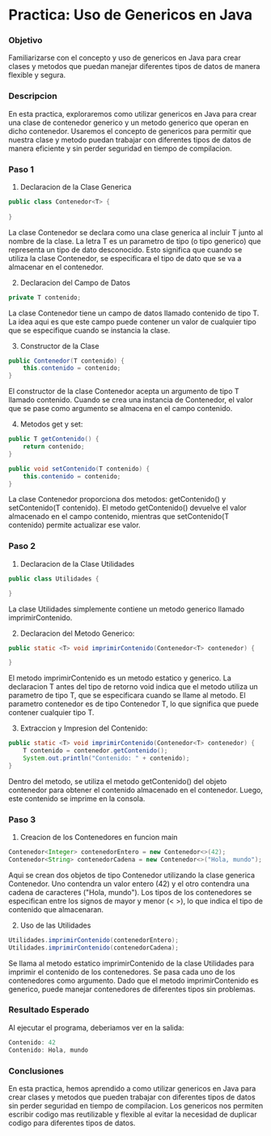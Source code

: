 # Practica: Uso de Genericos en Java

### **Objetivo** 

Familiarizarse con el concepto y uso de genericos en Java para crear clases y metodos que puedan manejar diferentes tipos de datos de manera flexible y segura.

### **Descripcion**

En esta practica, exploraremos como utilizar genericos en Java para crear una clase de contenedor generico y un metodo generico que operan en dicho contenedor. Usaremos el concepto de genericos para permitir que nuestra clase y metodo puedan trabajar con diferentes tipos de datos de manera eficiente y sin perder seguridad en tiempo de compilacion.

### Paso 1

1. Declaracion de la Clase Generica

```JAVA
public class Contenedor<T> {
    
}
```

La clase Contenedor se declara como una clase generica al incluir T junto al nombre de la clase. La letra T es un parametro de tipo (o tipo generico) que representa un tipo de dato desconocido. Esto significa que cuando se utiliza la clase Contenedor, se especificara el tipo de dato que se va a almacenar en el contenedor.

2. Declaracion del Campo de Datos

```JAVA
private T contenido;
```

La clase Contenedor tiene un campo de datos llamado contenido de tipo T. La idea aqui es que este campo puede contener un valor de cualquier tipo que se especifique cuando se instancia la clase.

3. Constructor de la Clase

```JAVA
public Contenedor(T contenido) {
    this.contenido = contenido;
}
```
El constructor de la clase Contenedor acepta un argumento de tipo T llamado contenido. Cuando se crea una instancia de Contenedor, el valor que se pase como argumento se almacena en el campo contenido.

4. Metodos get y set:

```JAVA
public T getContenido() {
    return contenido;
}

public void setContenido(T contenido) {
    this.contenido = contenido;
}
```

La clase Contenedor proporciona dos metodos: getContenido() y setContenido(T contenido). El metodo getContenido() devuelve el valor almacenado en el campo contenido, mientras que setContenido(T contenido) permite actualizar ese valor.

### Paso 2

1. Declaracion de la Clase Utilidades

```JAVA
public class Utilidades {

}
```

La clase Utilidades simplemente contiene un metodo generico llamado imprimirContenido.

2. Declaracion del Metodo Generico:

```JAVA
public static <T> void imprimirContenido(Contenedor<T> contenedor) {

}
```

El metodo imprimirContenido es un metodo estatico y generico. La declaracion T antes del tipo de retorno void indica que el metodo utiliza un parametro de tipo T, que se especificara cuando se llame al metodo. El parametro contenedor es de tipo Contenedor T, lo que significa que puede contener cualquier tipo T.

3. Extraccion y Impresion del Contenido:

```JAVA
public static <T> void imprimirContenido(Contenedor<T> contenedor) {
    T contenido = contenedor.getContenido();
    System.out.println("Contenido: " + contenido);
}
```

Dentro del metodo, se utiliza el metodo getContenido() del objeto contenedor para obtener el contenido almacenado en el contenedor. Luego, este contenido se imprime en la consola.

### Paso 3

1. Creacion de los Contenedores en funcion main

```JAVA
Contenedor<Integer> contenedorEntero = new Contenedor<>(42);
Contenedor<String> contenedorCadena = new Contenedor<>("Hola, mundo");
```

Aqui se crean dos objetos de tipo Contenedor utilizando la clase generica Contenedor. Uno contendra un valor entero (42) y el otro contendra una cadena de caracteres ("Hola, mundo"). Los tipos de los contenedores se especifican entre los signos de mayor y menor (< >), lo que indica el tipo de contenido que almacenaran.

2. Uso de las Utilidades

```JAVA
Utilidades.imprimirContenido(contenedorEntero);
Utilidades.imprimirContenido(contenedorCadena);
```

Se llama al metodo estatico imprimirContenido de la clase Utilidades para imprimir el contenido de los contenedores. Se pasa cada uno de los contenedores como argumento. Dado que el metodo imprimirContenido es generico, puede manejar contenedores de diferentes tipos sin problemas.

### Resultado Esperado

Al ejecutar el programa, deberiamos ver en la salida:

```JAVA
Contenido: 42
Contenido: Hola, mundo
```

### Conclusiones

En esta practica, hemos aprendido a como utilizar genericos en Java para crear clases y metodos que pueden trabajar con diferentes tipos de datos sin perder seguridad en tiempo de compilacion. Los genericos nos permiten escribir codigo mas reutilizable y flexible al evitar la necesidad de duplicar codigo para diferentes tipos de datos.




